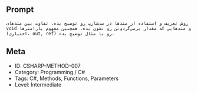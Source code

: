 ## Prompt

```
روش تعریف و استفاده از متدها در سی‌شارپ رو توضیح بده. تفاوت بین متدهای void و متدهایی که مقدار برمی‌گردونن رو نشون بده. همچنین مفهوم پارامترها (اختیاری، out, ref) رو با مثال توضیح بده.
```

## Meta

- ID: CSHARP-METHOD-007  
- Category: Programming / C#  
- Tags: C#, Methods, Functions, Parameters  
- Level: Intermediate
